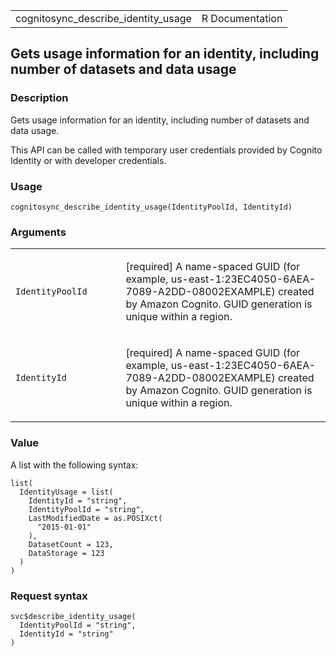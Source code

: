 <table style="width: 100%;">
<tbody>
<tr class="odd">
<td>cognitosync_describe_identity_usage</td>
<td style="text-align: right;">R Documentation</td>
</tr>
</tbody>
</table>

## Gets usage information for an identity, including number of datasets and data usage

### Description

Gets usage information for an identity, including number of datasets and
data usage.

This API can be called with temporary user credentials provided by
Cognito Identity or with developer credentials.

### Usage

    cognitosync_describe_identity_usage(IdentityPoolId, IdentityId)

### Arguments

<table>
<colgroup>
<col style="width: 35%" />
<col style="width: 65%" />
</colgroup>
<tbody>
<tr class="odd">
<td><code
id="cognitosync_describe_identity_usage_:_IdentityPoolId">IdentityPoolId</code></td>
<td><p>[required] A name-spaced GUID (for example,
us-east-1:23EC4050-6AEA-7089-A2DD-08002EXAMPLE) created by Amazon
Cognito. GUID generation is unique within a region.</p></td>
</tr>
<tr class="even">
<td><code
id="cognitosync_describe_identity_usage_:_IdentityId">IdentityId</code></td>
<td><p>[required] A name-spaced GUID (for example,
us-east-1:23EC4050-6AEA-7089-A2DD-08002EXAMPLE) created by Amazon
Cognito. GUID generation is unique within a region.</p></td>
</tr>
</tbody>
</table>

### Value

A list with the following syntax:

    list(
      IdentityUsage = list(
        IdentityId = "string",
        IdentityPoolId = "string",
        LastModifiedDate = as.POSIXct(
          "2015-01-01"
        ),
        DatasetCount = 123,
        DataStorage = 123
      )
    )

### Request syntax

    svc$describe_identity_usage(
      IdentityPoolId = "string",
      IdentityId = "string"
    )
